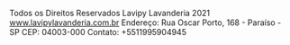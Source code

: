 
Todos os Direitos Reservados 
Lavipy Lavanderia 2021
www.lavipylavanderia.com.br
Endereço: Rua Oscar Porto, 168 - Paraíso - SP 
CEP: 04003-000
Contato: +5511995904945
